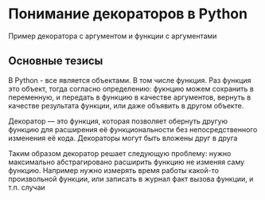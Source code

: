 # Понимание декораторов в Python

Пример декоратора с аргументом и функции с аргументами


## Основные тезисы
В Python - все является объектами. В том числе функция.
Раз функция это объект, тогда согласно определению:
  фукнцию можем сохранить в переменную, и передать в функцию в качестве аргументов,
  вернуть в качестве результата функции, или даже объявить в другом объекте.


Декоратор — это функция, которая позволяет обернуть другую функцию для расширения её функциональности без непосредственного изменения её кода.
Декораторы могут быть вложены друг в друга

Таким образом декоратор решает следующую проблему: нужно максимально абстрагировано расширить функцию не изменяя саму функцию. Например нужно измерять время работы какой-то произвольной функции, или записать в журнал факт вызова функции, и т.п. случаи
